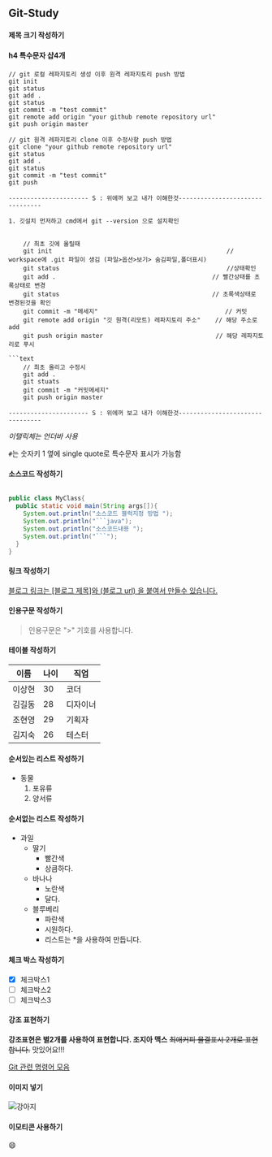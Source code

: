 ## Git-Study

#### 제목 크기 작성하기

#### h4 특수문자 샵4개

```text
// git 로컬 레파지토리 생성 이후 원격 레파지토리 push 방법
git init
git status
git add .
git status
git commit -m "test commit"
git remote add origin "your github remote repository url"
git push origin master
```

```text
// git 원격 레파지토리 clone 이후 수정사항 push 방법
git clone "your github remote repository url"
git status
git add .
git status
git commit -m "test commit"
git push
```

```text
---------------------- S : 위에꺼 보고 내가 이해한것--------------------------------

1. 깃설치 먼저하고 cmd에서 git --version 으로 설치확인


	// 최초 깃에 올릴때
	git init                                              	// workspace에 .git 파일이 생김 (파일>옵션>보기> 숨김파일,폴더표시)
	git status                                            	//상태확인
	git add . 	                                        // 빨간상태를 초록상태로 변경
	git status 	                                        // 초록색상태로 변경된것을 확인
	git commit -m "메세지"                                   // 커밋
	git remote add origin "깃 원격(리모트) 레파지토리 주소"    // 해당 주소로 add
	git push origin master		                         // 해당 레파지토리로 푸시

```text
	// 최초 올리고 수정시 
	git add .
	git stuats
	git commit -m "커밋메세지"
	git push origin master 
	
---------------------- S : 위에꺼 보고 내가 이해한것--------------------------------
```

_이탤릭체는 언더바 사용_

`#`는 숫자키 1 옆에 single quote로 특수문자 표시가 가능함


#### 소스코드 작성하기

```java

public class MyClass{
  public static void main(String args[]){
    System.out.println("소스코드 블럭지정 방법 ");
    System.out.println("```java");
    System.out.println("소스코드내용 ");
    System.out.println("```");
  }
}

```

#### 링크 작성하기

[블로그 링크는 [블로그 제목]와 (블로그 url) 을 붙여서 만들수 있습니다.](https://shlee0882.tistory.com)

#### 인용구문 작성하기

> 인용구문은 ">" 기호를 사용합니다.

#### 테이블 작성하기

이름 | 나이 | 직업
--- | --- | --- |
이상현 | 30 | 코더 |
김길동 | 28 | 디자이너 |
조현영 | 29 | 기획자 |
김지숙 | 26 | 테스터 |

#### 순서있는 리스트 작성하기

- 동물
  1. 포유류
  2. 양서류

#### 순서없는 리스트 작성하기

* 과일
  * 딸기
    * 빨간색
    * 상큼하다.
  * 바나나
    * 노란색
    * 달다.
  * 블루베리
    * 파란색
    * 시원하다.
    * 리스트는 *을 사용하여 만듭니다.
    
#### 체크 박스 작성하기

- [x] 체크박스1
- [ ] 체크박스2
- [ ] 체크박스3
    
#### 강조 표현하기

**강조표현은 별2개를 사용하여 표현합니다. 조지아 맥스** ~~최애커피 물결표시 2개로 표현합니다.~~ 맛있어요!!!
    
[Git 관련 명령어 모음](https://shlee0882.tistory.com/190)


#### 이미지 넣기
    
![강아지](https://i.pinimg.com/originals/79/a9/41/79a941de1bfe8d9fbea2369fef8c2e35.jpg)

#### 이모티콘 사용하기

:smile:
